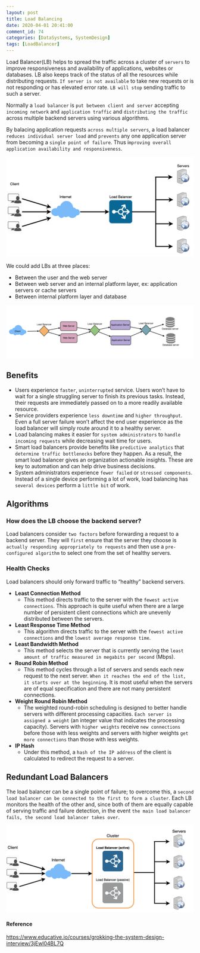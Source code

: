 ```yaml
---
layout: post
title: Load Balancing
date: 2020-04-01 20:41:00
comment_id: 74
categories: [DataSystems, SystemDesign]
tags: [LoadBalancer]
---
```


Load Balancer(LB) helps to spread the traffic across a cluster of `servers` to improve responsiveness and availability of applications, websites or databases. LB also keeps track of the status of all the resources while distributing requests. `If server is not available` to take new requests or is not responding or has elevated error rate. `LB will stop` sending traffic to such a server.

Normally a `load balancer` is `put between client and server` accepting `incoming network` and `application traffic` and `distributing the traffic` across multiple backend servers using various algorithms.

By balacing application requests `across multiple servers`, a load balancer `reduces individual server load` and `prevents` any one application server from becoming a `single point of failure`. Thus i`mproving overall application availability and responsiveness`.

![lb](/images/2020-04-01-Load-Balancing/lb.png)

We could add LBs at three places:

- Between the user and the web server
- Between web server and an internal platform layer, ex: application servers or cache servers
- Between internal platform layer and database

![add_lb](/images/2020-04-01-Load-Balancing/add_lb.png)

## Benefits

- Users experience `faster`, `uninterrupted` service. Users won’t have to wait for a single struggling server to finish its previous tasks. Instead, their requests are immediately passed on to a more readily available resource.
- Service providers experience `less downtime` and `higher throughput`. Even a full server failure won’t affect the end user experience as the load balancer will simply route around it to a healthy server.
- Load balancing makes it easier for `system administrators` to `handle incoming requests` while decreasing wait time for users.
- Smart load balancers provide benefits like `predictive analytics` that `determine traffic bottlenecks` before they happen. As a result, the smart load balancer gives an organization actionable insights. These are key to automation and can help drive business decisions.
- System administrators experience `fewer failed` or `stressed components`. Instead of a single device performing a lot of work, load balancing has `several devices` perform a `little bit` of work.

## Algorithms

### How does the LB choose the backend server?

Load balancers consider `two factors` before forwarding a request to a backend server. They will `first` ensure that the server they choose is `actually responding appropriately to requests` and then use a `pre- configured algorithm` to select one from the set of healthy servers.

### Health Checks

Load balancers should only forward traffic to “healthy” backend servers.

- **Least Connection Method**
  - This method directs traffic to the server with the `fewest active connections`. This approach is quite useful when there are a large number of persistent client connections which are unevenly distributed between the servers.
- **Least Response Time Method**
  - This algorithm directs traffic to the server with the `fewest active connections` and the `lowest average response time`.
- **Least Bandwidth Method**
  - This method selects the server that is currently serving the `least amount of traffic measured in megabits per second` (Mbps).
- **Round Robin Method**
  - This method cycles through a list of servers and sends each new request to the next server. `When it reaches the end of the list, it starts over at the beginning`. It is most useful when the servers are of equal specification and there are not many persistent connections.
- **Weight Round Robin Method**
  - The weighted round-robin scheduling is designed to better handle servers with different processing capacities. `Each server is assigned a weight` (an integer value that indicates the processing capacity). Servers with `higher weights` receive `new connections` before those with less weights and servers with higher weights `get more connections` than those with less weights.
 - **IP Hash**
   - Under this method, a `hash of the IP address` of the client is calculated to redirect the request to a server.

## Redundant Load Balancers

The load balancer can be a single point of failure; to overcome this, a `second load balancer can be connected to the first to form a cluster`. Each LB monitors the health of the other and, since both of them are equally capable of serving traffic and failure detection, in the event `the main load balancer fails, the second load balancer takes over`.

![redundant_lb](/images/2020-04-01-Load-Balancing/redundant_lb.png)

#### Reference

<https://www.educative.io/courses/grokking-the-system-design-interview/3jEwl04BL7Q>